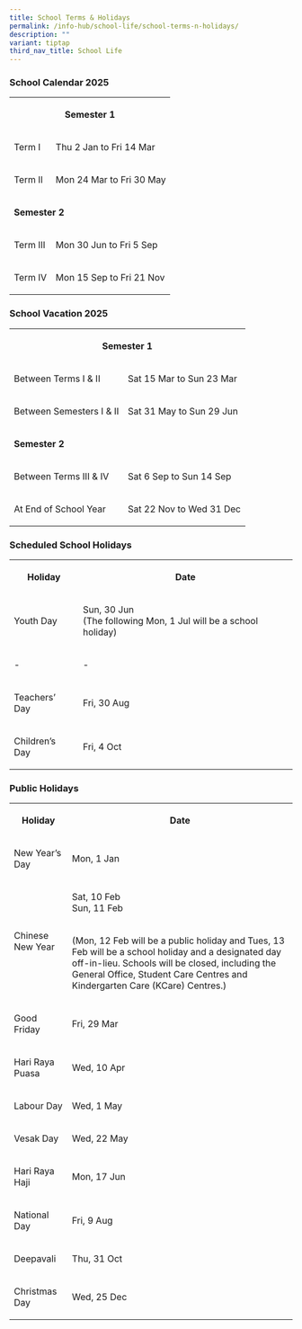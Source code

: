 ```yaml
---
title: School Terms & Holidays
permalink: /info-hub/school-life/school-terms-n-holidays/
description: ""
variant: tiptap
third_nav_title: School Life
---
```

<h3>School Calendar 2025</h3>
<table style="minWidth: 75px">
<colgroup>
<col>
<col>
<col>
</colgroup>
<tbody>
<tr>
<th rowspan="1" colspan="3">
<p>Semester 1</p>
</th>
</tr>
<tr>
<td rowspan="1" colspan="1">
<p>Term I</p>
</td>
<td rowspan="1" colspan="2">
<p>Thu 2 Jan to Fri 14 Mar</p>
</td>
</tr>
<tr>
<td rowspan="1" colspan="1">
<p>Term II</p>
</td>
<td rowspan="1" colspan="2">
<p>Mon 24 Mar to Fri 30 May</p>
</td>
</tr>
<tr>
<td rowspan="1" colspan="3">
<p><strong>Semester 2</strong>
</p>
</td>
</tr>
<tr>
<td rowspan="1" colspan="1">
<p>Term III</p>
</td>
<td rowspan="1" colspan="2">
<p>Mon 30 Jun to Fri 5 Sep</p>
</td>
</tr>
<tr>
<td rowspan="1" colspan="1">
<p>Term IV</p>
</td>
<td rowspan="1" colspan="2">
<p>Mon 15 Sep to Fri 21 Nov</p>
</td>
</tr>
</tbody>
</table>
<h3>School Vacation 2025</h3>
<table style="minWidth: 50px">
<colgroup>
<col>
<col>
</colgroup>
<tbody>
<tr>
<th rowspan="1" colspan="2">
<p>Semester 1</p>
</th>
</tr>
<tr>
<td rowspan="1" colspan="1">
<p>Between Terms I &amp; II</p>
</td>
<td rowspan="1" colspan="1">
<p>Sat 15 Mar to Sun 23 Mar</p>
</td>
</tr>
<tr>
<td rowspan="1" colspan="1">
<p>Between Semesters I &amp; II</p>
</td>
<td rowspan="1" colspan="1">
<p>Sat 31 May to Sun 29 Jun</p>
</td>
</tr>
<tr>
<td rowspan="1" colspan="2">
<p><strong>Semester 2</strong>
</p>
</td>
</tr>
<tr>
<td rowspan="1" colspan="1">
<p>Between Terms III &amp; IV</p>
</td>
<td rowspan="1" colspan="1">
<p>Sat 6 Sep to Sun 14 Sep</p>
</td>
</tr>
<tr>
<td rowspan="1" colspan="1">
<p>At End of School Year</p>
</td>
<td rowspan="1" colspan="1">
<p>Sat 22 Nov to Wed 31 Dec</p>
</td>
</tr>
</tbody>
</table>
<h3>Scheduled School Holidays</h3>
<table style="minWidth: 50px">
<colgroup>
<col>
<col>
</colgroup>
<tbody>
<tr>
<th rowspan="1" colspan="1">
<p>Holiday
<br>
</p>
</th>
<th rowspan="1" colspan="1">
<p>Date
<br>
</p>
</th>
</tr>
<tr>
<td rowspan="1" colspan="1">
<p>Youth Day
<br>
</p>
</td>
<td rowspan="1" colspan="1">
<p>Sun, 30 Jun
<br>(The following Mon, 1 Jul will be a school holiday)</p>
</td>
</tr>
<tr>
<td rowspan="1" colspan="1">
<p>-
<br>
</p>
</td>
<td rowspan="1" colspan="1">
<p>-
<br>
</p>
</td>
</tr>
<tr>
<td rowspan="1" colspan="1">
<p>Teachers’ Day
<br>
</p>
</td>
<td rowspan="1" colspan="1">
<p>Fri, 30 Aug
<br>
</p>
</td>
</tr>
<tr>
<td rowspan="1" colspan="1">
<p>Children’s Day
<br>
</p>
</td>
<td rowspan="1" colspan="1">
<p>Fri, 4 Oct
<br>
</p>
</td>
</tr>
</tbody>
</table>
<h3>Public Holidays</h3>
<table style="minWidth: 50px">
<colgroup>
<col>
<col>
</colgroup>
<tbody>
<tr>
<th rowspan="1" colspan="1">
<p>Holiday
<br>
</p>
</th>
<th rowspan="1" colspan="1">
<p>Date
<br>
</p>
</th>
</tr>
<tr>
<td rowspan="1" colspan="1">
<p>New Year’s Day
<br>
</p>
</td>
<td rowspan="1" colspan="1">
<p>Mon, 1 Jan</p>
</td>
</tr>
<tr>
<td rowspan="2" colspan="1">
<p>Chinese New Year
<br>
</p>
</td>
<td rowspan="1" colspan="1">
<p>Sat, 10 Feb
<br>Sun, 11 Feb
<br>
</p>
</td>
</tr>
<tr>
<td rowspan="1" colspan="1">
<p>(Mon, 12 Feb will be a public holiday and Tues, 13 Feb will be a school
holiday and a designated day off-in-lieu. Schools will be closed, including
the General Office, Student Care Centres and Kindergarten Care (KCare)
Centres.)</p>
</td>
</tr>
<tr>
<td rowspan="1" colspan="1">
<p>Good Friday
<br>
</p>
</td>
<td rowspan="1" colspan="1">
<p>Fri, 29 Mar
<br>
</p>
</td>
</tr>
<tr>
<td rowspan="1" colspan="1">
<p>Hari Raya Puasa
<br>
</p>
</td>
<td rowspan="1" colspan="1">
<p>Wed, 10 Apr</p>
</td>
</tr>
<tr>
<td rowspan="1" colspan="1">
<p>Labour Day
<br>
</p>
</td>
<td rowspan="1" colspan="1">
<p>Wed, 1 May
<br>
</p>
</td>
</tr>
<tr>
<td rowspan="1" colspan="1">
<p>Vesak Day
<br>
</p>
</td>
<td rowspan="1" colspan="1">
<p>Wed, 22 May
<br>
</p>
</td>
</tr>
<tr>
<td rowspan="1" colspan="1">
<p>Hari Raya Haji
<br>
</p>
</td>
<td rowspan="1" colspan="1">
<p>Mon, 17 Jun
<br>
</p>
</td>
</tr>
<tr>
<td rowspan="1" colspan="1">
<p>National Day
<br>
</p>
</td>
<td rowspan="1" colspan="1">
<p>Fri, 9 Aug
<br>
</p>
</td>
</tr>
<tr>
<td rowspan="1" colspan="1">
<p>Deepavali
<br>
</p>
</td>
<td rowspan="1" colspan="1">
<p>Thu, 31 Oct
<br>
</p>
</td>
</tr>
<tr>
<td rowspan="1" colspan="1">
<p>Christmas Day
<br>
</p>
</td>
<td rowspan="1" colspan="1">
<p>Wed, 25 Dec</p>
</td>
</tr>
</tbody>
</table>
<p></p>